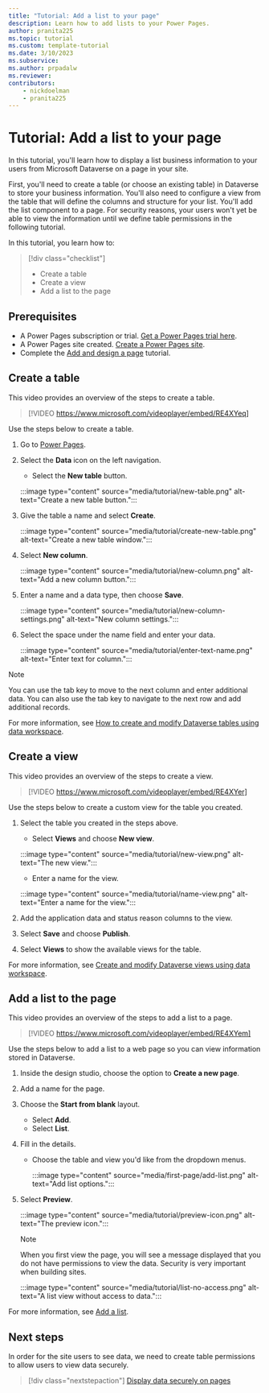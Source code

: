 ```yaml
---
title: "Tutorial: Add a list to your page"
description: Learn how to add lists to your Power Pages.
author: pranita225
ms.topic: tutorial
ms.custom: template-tutorial
ms.date: 3/10/2023
ms.subservice:
ms.author: prpadalw 
ms.reviewer:
contributors:
    - nickdoelman
    - pranita225
---
```


# Tutorial: Add a list to your page

In this tutorial, you'll learn how to display a list business information to your users from Microsoft Dataverse on a page in your site.  

First, you'll need to create a table (or choose an existing table) in Dataverse to store your business information. You'll also need to configure a view from the table that will define the columns and structure for your list. You'll add the list component to a page. For security reasons, your users won't yet be able to view the information until we define table permissions in the following tutorial.

In this tutorial, you learn how to:

> [!div class="checklist"]
> * Create a table
> * Create a view
> * Add a list to the page

## Prerequisites

- A Power Pages subscription or trial. [Get a Power Pages trial here](trial-signup.md).
- A Power Pages site created. [Create a Power Pages site](create-manage.md).
- Complete the [Add and design a page](tutorial-add-webpage.md) tutorial.

## Create a table

This video provides an overview of the steps to create a table.

> [!VIDEO https://www.microsoft.com/videoplayer/embed/RE4XYeq]

Use the steps below to create a table. 

1. Go to [Power Pages](https://make.powerpages.microsoft.com/).

1. Select the **Data** icon on the left navigation.

    - Select the **New table** button.
    
    :::image type="content" source="media/tutorial/new-table.png" alt-text="Create a new table button.":::

1. Give the table a name and select **Create**.

    :::image type="content" source="media/tutorial/create-new-table.png" alt-text="Create a new table window.":::

1. Select **New column**. 

    :::image type="content" source="media/tutorial/new-column.png" alt-text="Add a new column button.":::

1. Enter a name and a data type, then choose **Save**.

    :::image type="content" source="media/tutorial/new-column-settings.png" alt-text="New column settings.":::

1. Select the space under the name field and enter your data.  

    :::image type="content" source="media/tutorial/enter-text-name.png" alt-text="Enter text for column.":::

>[!NOTE]
> You can use the tab key to move to the next column and enter additional data.  You can also use the tab key to navigate to the next row and add additional records.

 For more information, see [How to create and modify Dataverse tables using data workspace](../configure/data-workspace-tables.md).

## Create a view

This video provides an overview of the steps to create a view.

> [!VIDEO https://www.microsoft.com/videoplayer/embed/RE4XYer]

Use the steps below to create a custom view for the table you created. 

1. Select the table you created in the steps above.

    - Select **Views** and choose **New view**.
    
    :::image type="content" source="media/tutorial/new-view.png" alt-text="The new view.":::

    - Enter a name for the view.

    :::image type="content" source="media/tutorial/name-view.png" alt-text="Enter a name for the view.":::

1. Add the application data and status reason columns to the view.

1. Select **Save** and choose **Publish**.

1. Select **Views** to show the available views for the table.

For more information, see [Create and modify Dataverse views using data workspace](../configure/data-workspace-views.md).

## Add a list to the page

This video provides an overview of the steps to add a list to a page.

> [!VIDEO https://www.microsoft.com/videoplayer/embed/RE4XYem]

Use the steps below to add a list to a web page so you can view information stored in Dataverse.

1. Inside the design studio, choose the option to **Create a new page**.

1. Add a name for the page.

1. Choose the **Start from blank** layout.

    - Select **Add**.
    - Select **List**.

1. Fill in the details.

    - Choose the table and view you'd like from the dropdown menus.
    
        :::image type="content" source="media/first-page/add-list.png" alt-text="Add list options.":::

1. Select **Preview**.

    :::image type="content" source="media/tutorial/preview-icon.png" alt-text="The preview icon.":::

    > [!NOTE]
    > When you first view the page, you will see a message displayed that you do not have permissions to view the data.  Security is very important when building sites.  

    :::image type="content" source="media/tutorial/list-no-access.png" alt-text="A list view without access to data.":::

For more information, see [Add a list](../getting-started/add-list.md).

## Next steps

In order for the site users to see data, we need to create table permissions to allow users to view data securely.

> [!div class="nextstepaction"]
> [Display data securely on pages](tutorial-display-data-securely.md)